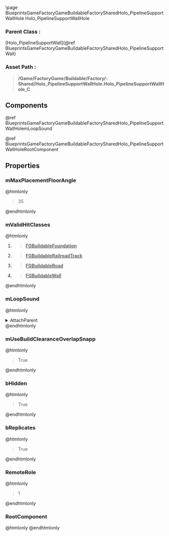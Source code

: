 \page BlueprintsGameFactoryGameBuildableFactorySharedHolo_PipelineSupportWallHole Holo_PipelineSupportWallHole
### Parent Class :
[Holo_PipelineSupportWall](@ref BlueprintsGameFactoryGameBuildableFactorySharedHolo_PipelineSupportWall)
### Asset Path :
<b><blockquote>/Game/FactoryGame/Buildable/Factory/-Shared/Holo_PipelineSupportWallHole.Holo_PipelineSupportWallHole_C</blockquote></b>
## Components

@ref BlueprintsGameFactoryGameBuildableFactorySharedHolo_PipelineSupportWallHolemLoopSound

@ref BlueprintsGameFactoryGameBuildableFactorySharedHolo_PipelineSupportWallHoleRootComponent

## Properties

### mMaxPlacementFloorAngle
@htmlonly
<blockquote>35</blockquote>
@endhtmlonly

### mValidHitClasses
@htmlonly
<ol>
<li>
<b><a href="_class_script_f_g_buildable_foundation.html"><blockquote>FGBuildableFoundation</blockquote></a></b>
</li>
<li>
<b><a href="_class_script_f_g_buildable_railroad_track.html"><blockquote>FGBuildableRailroadTrack</blockquote></a></b>
</li>
<li>
<b><a href="_class_script_f_g_buildable_road.html"><blockquote>FGBuildableRoad</blockquote></a></b>
</li>
<li>
<b><a href="_class_script_f_g_buildable_wall.html"><blockquote>FGBuildableWall</blockquote></a></b>
</li>
</ol>
@endhtmlonly

### mLoopSound
@htmlonly
<details>
 <summary>AttachParent</summary>
<details>
 <summary>$ObjectClass</summary>
<b><a href="_class_script_scene_component.html"><blockquote>SceneComponent</blockquote></a></b>
</details>
<details>
 <summary>$ObjectFlags</summary>
<blockquote>2883617</blockquote>
</details>
<details>
 <summary>$ObjectName</summary>
<blockquote>RootComponent</blockquote>
</details>
</details>
@endhtmlonly

### mUseBuildClearanceOverlapSnapp
@htmlonly
<blockquote>True</blockquote>
@endhtmlonly

### bHidden
@htmlonly
<blockquote>True</blockquote>
@endhtmlonly

### bReplicates
@htmlonly
<blockquote>True</blockquote>
@endhtmlonly

### RemoteRole
@htmlonly
<blockquote>1</blockquote>
@endhtmlonly

### RootComponent
@htmlonly
@endhtmlonly


